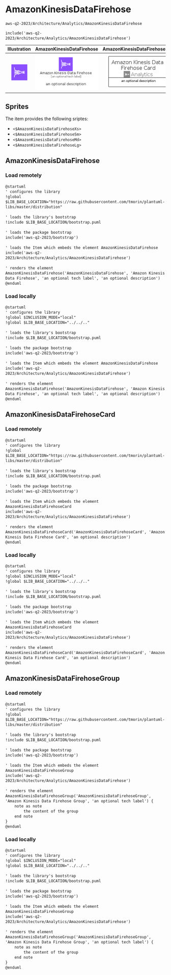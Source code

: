 # AmazonKinesisDataFirehose


```text
aws-q2-2023/Architecture/Analytics/AmazonKinesisDataFirehose
```

```text
include('aws-q2-2023/Architecture/Analytics/AmazonKinesisDataFirehose')
```



| Illustration | AmazonKinesisDataFirehose | AmazonKinesisDataFirehoseCard | AmazonKinesisDataFirehoseGroup |
| :---: | :---: | :---: | :---: |
| ![illustration for Illustration](../../../aws-q2-2023/Architecture/Analytics/AmazonKinesisDataFirehose.png) | ![illustration for AmazonKinesisDataFirehose](../../../aws-q2-2023/Architecture/Analytics/AmazonKinesisDataFirehose.Local.png) | ![illustration for AmazonKinesisDataFirehoseCard](../../../aws-q2-2023/Architecture/Analytics/AmazonKinesisDataFirehoseCard.Local.png) | ![illustration for AmazonKinesisDataFirehoseGroup](../../../aws-q2-2023/Architecture/Analytics/AmazonKinesisDataFirehoseGroup.Local.png) |



## Sprites
The item provides the following sriptes:

- `<$AmazonKinesisDataFirehoseXs>`
- `<$AmazonKinesisDataFirehoseSm>`
- `<$AmazonKinesisDataFirehoseMd>`
- `<$AmazonKinesisDataFirehoseLg>`





## AmazonKinesisDataFirehose

### Load remotely
```plantuml
@startuml
' configures the library
!global $LIB_BASE_LOCATION="https://raw.githubusercontent.com/tmorin/plantuml-libs/master/distribution"

' loads the library's bootstrap
!include $LIB_BASE_LOCATION/bootstrap.puml

' loads the package bootstrap
include('aws-q2-2023/bootstrap')

' loads the Item which embeds the element AmazonKinesisDataFirehose
include('aws-q2-2023/Architecture/Analytics/AmazonKinesisDataFirehose')

' renders the element
AmazonKinesisDataFirehose('AmazonKinesisDataFirehose', 'Amazon Kinesis Data Firehose', 'an optional tech label', 'an optional description')
@enduml
```

### Load locally
```plantuml
@startuml
' configures the library
!global $INCLUSION_MODE="local"
!global $LIB_BASE_LOCATION="../../.."

' loads the library's bootstrap
!include $LIB_BASE_LOCATION/bootstrap.puml

' loads the package bootstrap
include('aws-q2-2023/bootstrap')

' loads the Item which embeds the element AmazonKinesisDataFirehose
include('aws-q2-2023/Architecture/Analytics/AmazonKinesisDataFirehose')

' renders the element
AmazonKinesisDataFirehose('AmazonKinesisDataFirehose', 'Amazon Kinesis Data Firehose', 'an optional tech label', 'an optional description')
@enduml
```

## AmazonKinesisDataFirehoseCard

### Load remotely
```plantuml
@startuml
' configures the library
!global $LIB_BASE_LOCATION="https://raw.githubusercontent.com/tmorin/plantuml-libs/master/distribution"

' loads the library's bootstrap
!include $LIB_BASE_LOCATION/bootstrap.puml

' loads the package bootstrap
include('aws-q2-2023/bootstrap')

' loads the Item which embeds the element AmazonKinesisDataFirehoseCard
include('aws-q2-2023/Architecture/Analytics/AmazonKinesisDataFirehose')

' renders the element
AmazonKinesisDataFirehoseCard('AmazonKinesisDataFirehoseCard', 'Amazon Kinesis Data Firehose Card', 'an optional description')
@enduml
```

### Load locally
```plantuml
@startuml
' configures the library
!global $INCLUSION_MODE="local"
!global $LIB_BASE_LOCATION="../../.."

' loads the library's bootstrap
!include $LIB_BASE_LOCATION/bootstrap.puml

' loads the package bootstrap
include('aws-q2-2023/bootstrap')

' loads the Item which embeds the element AmazonKinesisDataFirehoseCard
include('aws-q2-2023/Architecture/Analytics/AmazonKinesisDataFirehose')

' renders the element
AmazonKinesisDataFirehoseCard('AmazonKinesisDataFirehoseCard', 'Amazon Kinesis Data Firehose Card', 'an optional description')
@enduml
```

## AmazonKinesisDataFirehoseGroup

### Load remotely
```plantuml
@startuml
' configures the library
!global $LIB_BASE_LOCATION="https://raw.githubusercontent.com/tmorin/plantuml-libs/master/distribution"

' loads the library's bootstrap
!include $LIB_BASE_LOCATION/bootstrap.puml

' loads the package bootstrap
include('aws-q2-2023/bootstrap')

' loads the Item which embeds the element AmazonKinesisDataFirehoseGroup
include('aws-q2-2023/Architecture/Analytics/AmazonKinesisDataFirehose')

' renders the element
AmazonKinesisDataFirehoseGroup('AmazonKinesisDataFirehoseGroup', 'Amazon Kinesis Data Firehose Group', 'an optional tech label') {
    note as note
        the content of the group
    end note
}
@enduml
```

### Load locally
```plantuml
@startuml
' configures the library
!global $INCLUSION_MODE="local"
!global $LIB_BASE_LOCATION="../../.."

' loads the library's bootstrap
!include $LIB_BASE_LOCATION/bootstrap.puml

' loads the package bootstrap
include('aws-q2-2023/bootstrap')

' loads the Item which embeds the element AmazonKinesisDataFirehoseGroup
include('aws-q2-2023/Architecture/Analytics/AmazonKinesisDataFirehose')

' renders the element
AmazonKinesisDataFirehoseGroup('AmazonKinesisDataFirehoseGroup', 'Amazon Kinesis Data Firehose Group', 'an optional tech label') {
    note as note
        the content of the group
    end note
}
@enduml
```

